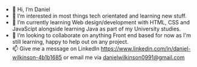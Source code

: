 - 👋 Hi, I’m Daniel
- 👀 I’m interested in most things tech orientated and learning new stuff.
- 🌱 I’m currently learning Web design/development with HTML, CSS and JavaScipt alongside learning Java as part of my University studies.
- 💞️ I’m looking to collaborate on anything Front end based for now as I'm still learning, happy to help out on any project.
- 📫 Give me a message on LinkedIn https://www.linkedin.com/in/daniel-wilkinson-4b1b1685 or email me via danielwilkinson0991@gmail.com

<!---
danjwilko/danjwilko is a ✨ special ✨ repository because its `README.md` (this file) appears on your GitHub profile.
You can click the Preview link to take a look at your changes.
--->
